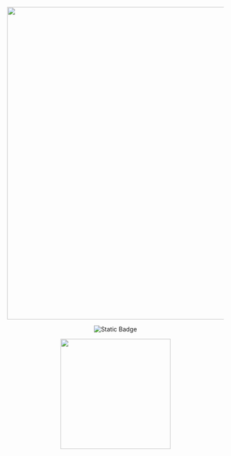 <p align="center">
      <img src="https://i.ibb.co/VgqLdNG/lr-logo.png" width="726">
</p>

<p align="center">
   <img alt="Static Badge" src="https://img.shields.io/badge/Asm-FASM-blue?label=Asm&labelColor=%231303fc&color=%23ffffff">
</p>


<p align= "center">
  <img src="https://i.ibb.co/L82fWj9/noback-inprogress.gif" width=256>
</p>
